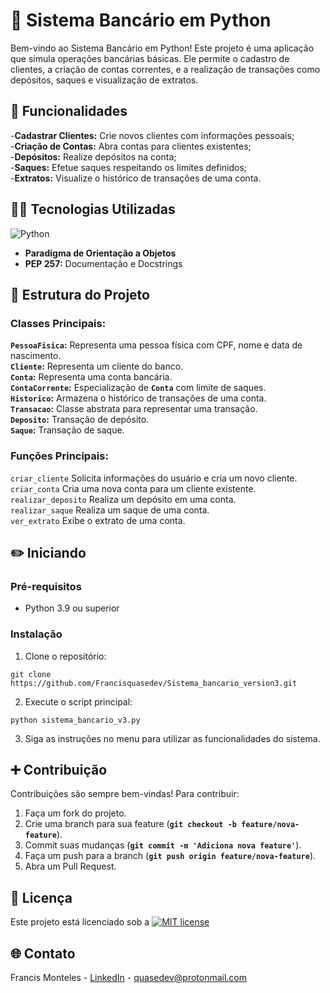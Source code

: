 # 💸 Sistema Bancário em Python
Bem-vindo ao Sistema Bancário em Python! Este projeto é uma aplicação que simula operações bancárias básicas. Ele permite o cadastro de clientes, a criação de contas correntes, e a realização de transações como depósitos, saques e visualização de extratos.
## :rocket: Funcionalidades
-**Cadastrar Clientes:** Crie novos clientes com informações pessoais;  
-**Criação de Contas:** Abra contas para clientes existentes;  
-**Depósitos:** Realize depósitos na conta;  
-**Saques:** Efetue saques respeitando os limites definidos;  
-**Extratos:** Visualize o histórico de transações de uma conta.
## :technologist: Tecnologias Utilizadas  
![Python](https://img.shields.io/badge/python-3670A0?style=for-the-badge&logo=python&logoColor=ffdd54)
* **Paradigma de Orientação a Objetos**
* **PEP 257:** Documentação e Docstrings
## :memo: Estrutura do Projeto
### Classes Principais:
**`PessoaFisica`:**
Representa uma pessoa física com CPF, nome e data de nascimento.  
**`Cliente`:**
Representa um cliente do banco.  
**`Conta`:**
Representa uma conta bancária.  
**`ContaCorrente`:**
Especialização de **`Conta`** com limite de saques.  
**`Historico`:**
Armazena o histórico de transações de uma conta.  
**`Transacao`:**
Classe abstrata para representar uma transação.  
**`Deposito`:**
Transação de depósito.  
**`Saque`:**
Transação de saque.  
### Funções Principais:  
`criar_cliente` Solicita informações do usuário e cria um novo cliente.  
`criar_conta` Cria uma nova conta para um cliente existente.  
`realizar_deposito` Realiza um depósito em uma conta.  
`realizar_saque` Realiza um saque de uma conta.  
`ver_extrato` Exibe o extrato de uma conta.
## :pencil2: Iniciando
### Pré-requisitos  
* Python 3.9 ou superior
### Instalação  
1. Clone o repositório:
```
git clone https://github.com/Francisquasedev/Sistema_bancario_version3.git
```
2. Execute o script principal:
```
python sistema_bancario_v3.py
```
3. Siga as instruções no menu para utilizar as funcionalidades do sistema.
## :heavy_plus_sign: Contribuição  
Contribuições são sempre bem-vindas! Para contribuir:  
1. Faça um fork do projeto.
2. Crie uma branch para sua feature (**`git checkout -b feature/nova-feature`**).
3. Commit suas mudanças (**`git commit -m 'Adiciona nova feature'`**).
4. Faça um push para a branch (**`git push origin feature/nova-feature`**).
5. Abra um Pull Request.
## :page_facing_up: Licença  
Este projeto está licenciado sob a  [![MIT license](https://img.shields.io/badge/License-MIT-blue.svg)](https://lbesson.mit-license.org/)
## :globe_with_meridians: Contato  
Francis Monteles - [LinkedIn](www.linkedin.com/in/francis-monteles) - quasedev@protonmail.com 
